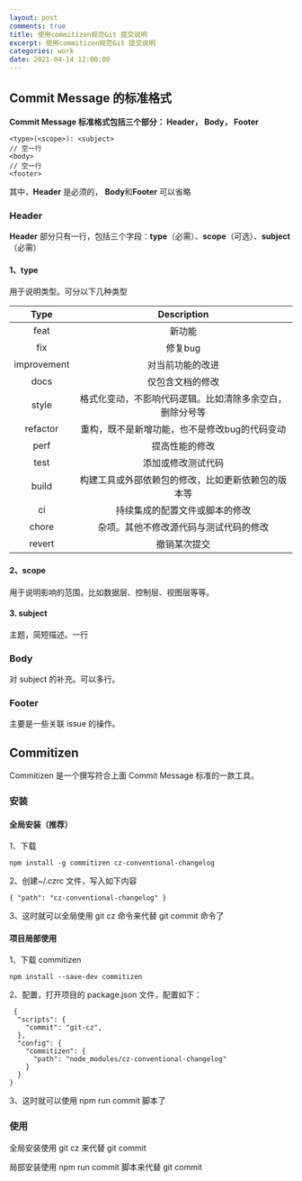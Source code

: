 ```yaml
---
layout: post
comments: true
title: 使用commitizen规范Git 提交说明
excerpt: 使用commitizen规范Git 提交说明
categories: work
date: 2021-04-14 12:00:00
---
```


## Commit Message 的标准格式

**Commit Message 标准格式包括三个部分： Header， Body， Footer**

```
<type>(<scope>): <subject>
// 空一行
<body>
// 空一行
<footer>
```

其中，**Header** 是必须的， **Body**和**Footer** 可以省略

### Header

**Header** 部分只有一行，包括三个字段：**type**（必需）、**scope**（可选）、**subject**（必需）

#### 1、type

用于说明类型。可分以下几种类型

|    Type     |                       Description                        |
| :---------: | :------------------------------------------------------: |
|    feat     |                          新功能                          |
|     fix     |                         修复bug                          |
| improvement |                     对当前功能的改进                     |
|    docs     |                     仅包含文档的修改                     |
|    style    | 格式化变动，不影响代码逻辑。比如清除多余空白，删除分号等 |
|  refactor   |      重构，既不是新增功能，也不是修改bug的代码变动       |
|    perf     |                      提高性能的修改                      |
|    test     |                    添加或修改测试代码                    |
|    build    |    构建工具或外部依赖包的修改，比如更新依赖包的版本等    |
|     ci      |              持续集成的配置文件或脚本的修改              |
|    chore    |          杂项。其他不修改源代码与测试代码的修改          |
|   revert    |                       撤销某次提交                       |

#### 2、scope

用于说明影响的范围，比如数据层、控制层、视图层等等。

#### 3. subject

主题，简短描述。一行

### Body

对 subject 的补充。可以多行。

### Footer

主要是一些关联 issue 的操作。

## Commitizen

Commitizen 是一个撰写符合上面 Commit Message 标准的一款工具。

### 安装

#### 全局安装（推荐）

1、下载

```
npm install -g commitizen cz-conventional-changelog
```

2、创建~/.czrc 文件，写入如下内容

```
{ "path": "cz-conventional-changelog" }
```

3、这时就可以全局使用 git cz 命令来代替 git commit 命令了

#### 项目局部使用

1、下载 commitizen

```
npm install --save-dev commitizen
```

2、配置，打开项目的 package.json 文件，配置如下：

```
 {
  "scripts": {
    "commit": "git-cz",
  },
  "config": {
    "commitizen": {
      "path": "node_modules/cz-conventional-changelog"
    }
  }
}
```

3、这时就可以使用 npm run commit 脚本了

### 使用

全局安装使用 git cz 来代替 git commit

局部安装使用 npm run commit 脚本来代替 git commit